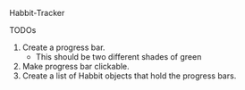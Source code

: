Habbit-Tracker

TODOs

1. Create a progress bar.
   - This should be two different shades of green
2. Make progress bar clickable.
3. Create a list of Habbit objects that hold the progress bars.


